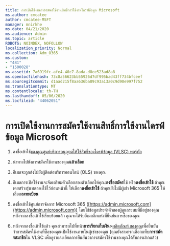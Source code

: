 ```yaml
---
title: การเปิดใช้งานการสมัครใช้งานสิทธิ์การใช้งานไดรฟ์ข้อมูล Microsoft
ms.author: cmcatee
author: cmcatee-MSFT
manager: mnirkhe
ms.date: 04/21/2020
ms.audience: Admin
ms.topic: article
ROBOTS: NOINDEX, NOFOLLOW
localization_priority: Normal
ms.collection: Adm_O365
ms.custom:
- "481"
- "1500028"
ms.assetid: 7a6919fc-afe4-40c7-8ada-d8ce523ad8a8
ms.openlocfilehash: 73c8a56623bb55926d7df995bad43ff734bfceef
ms.sourcegitcommit: d1aad215f8aa636ba89c93a13a0c9d90e997f752
ms.translationtype: MT
ms.contentlocale: th-TH
ms.lasthandoff: 05/06/2020
ms.locfileid: "44062051"
---
```

# <a name="activating-a-microsoft-volume-license-subscription"></a>การเปิดใช้งานการสมัครใช้งานสิทธิ์การใช้งานไดรฟ์ข้อมูล Microsoft

1. ลงชื่อเข้าใช้[ของคุณศูนย์บริการอนุญาตให้ใช้สิทธิ์ของไดรฟ์ข้อมูล (VLSC) พอร์ทัล](https://go.microsoft.com/fwlink/p/?LinkId=329762)

2. นําทางไปยังการสมัครใช้งานของคุณ**แล้วเลือก**

3. อีเมลจะถูกส่งไปยังผู้ติดต่อบริการออนไลน์ (OLS) ของคุณ

4. อีเมลการเปิดใช้งานจะจัดเตรียมตัวเลือกสองตัวเลือกให้คุณ:**ลงชื่อสมัคร**ใช้ หรือ**ลงชื่อเข้าใช้** ถ้าคุณเคยสร้างรุ่นทดลองใช้ไว้ก่อนหน้านี้ ให้เลือก**ลงชื่อเข้าใช้** ถ้าคุณยังไม่มีผู้เช่า Microsoft 365 ให้เลือก**ลงทะเบียน**

5. ลงชื่อเข้าใช้ศูนย์การจัดการ Microsoft 365 ([https://admin.microsoft.com](https://admin.microsoft.com)) โดยใช้ข้อมูลประจําตัวของผู้ดูแลระบบที่มีอยู่ของคุณ หลังจากลงชื่อเข้าใช้เรียบร้อยแล้ว คุณจะได้รับอีเมลอีกแห่งที่ยืนยันการซื้อของคุณ

6. หลังจากลงชื่อเข้าใช้แล้ว คุณสามารถไปที่หน้า**การเรียกเก็บเงิน**\>[ผลิตภัณฑ์ ของคุณ](https://go.microsoft.com/fwlink/p/?linkid=842054)เพื่อยืนยันว่าการสมัครใช้งานที่ซื้อของคุณเปิดใช้งานภายในผู้เช่าของคุณ (คุณยังสามารถเลือกแท็บ**การสมัครสมาชิก**ใน VLSC เพื่อดูรายละเอียดการยืนยันว่าการสมัครใช้งานของคุณได้รับการฝากแล้ว)
